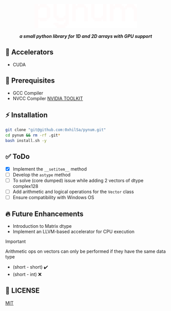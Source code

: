 <p align="center">
  <img src="./docs/pynum_light.png" alt="pynum">
</p>
<p align="center"><strong><em>a small python library for 1D and 2D arrays with GPU support</em></strong></p>

## 🚀 Accelerators
- CUDA

## 📌 Prerequisites
  - GCC Compiler
  - NVCC Compiler [NVIDIA TOOLKIT](https://developer.nvidia.com/cuda-downloads)

## ⚡ Installation
  ```bash
  git clone "git@github.com:0xhilSa/pynum.git"
  cd pynum && rm -rf .git*
  bash install.sh -y
  ```

## ✅ ToDo
- [X] Implement the `__setitem__` method
- [ ] Develop the `astype` method
- [ ] To solve (core dumped) issue while adding 2 vectors of dtype complex128
- [ ] Add arithmetic and logical operations for the `Vector` class
- [ ] Ensure compatibility with Windows OS

## 🔥 Future Enhancements
- Introduction to Matrix dtype
- Implement an LLVM-based accelerator for CPU execution

> [!IMPORTANT]
> Arithmetic ops on vectors can only be performed if they have the same data type
> - (short - short) ✔️
> - (short - int) ❌

## 📜 LICENSE
[MIT](./LICENSE)

